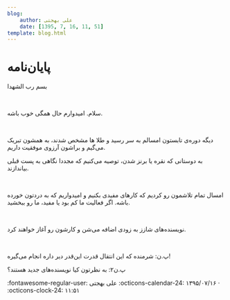 ```yaml
---
blog:
    author: علی بهجتی
    date: [1395, 7, 16, 11, 51]
template: blog.html
---
```

# پایان‌نامه

<div class="cnt">
<p>بسم رب الشهدا</p>
<p><br/></p>
<p>سلام. امیدوارم حال همگی خوب باشه.</p>
<p><br/></p>
<p>دیگه دوره‌ی تابستون امسالم به سر رسید و طلا ها مشخص شدند، به همشون تبریک می‌گیم و براشون آرزوی موفقیت داریم. </p>
<p>به دوستانی که نقره یا برنز شدن، توصیه می‌کنیم که مجددا نگاهی به پست قبلی بیاندازند.</p>
<p><br/></p>
<p>امسال تمام تلاشمون رو کردیم که کارهای مفیدی بکنیم و امیدواریم که به‌ دردتون خورده باشه. اگر فعالیت ما کم بود یا مفید، ما رو ببخشید.</p>
<p><br/></p>
<p>نویسنده‌های شازز به زودی اضافه‌ می‌شن و کارشون رو آغاز خواهند کرد.</p>
<p><br/></p>
<p>پ.ن: شرمنده که این انتقال قدرت این‌قدر دیر داره انجام می‌گیره!</p>
<p>پ.ن۲: به نظرتون کیا نویسنده‌های جدید هستند؟ <br/></p>
</div>

<div class="blog-info" markdown>
<span class="blog-author">
:fontawesome-regular-user: علی بهجتی
</span>
<span class="blog-date">
:octicons-calendar-24: ۱۳۹۵/۰۷/۱۶ · :octicons-clock-24: ۱۱:۵۱
</span>
</div>

